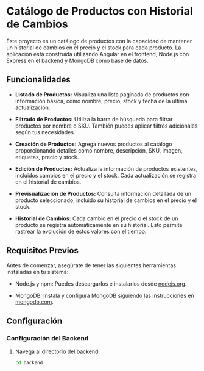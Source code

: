 # Catálogo de Productos con Historial de Cambios

Este proyecto es un catálogo de productos con la capacidad de mantener un historial de cambios en el precio y el stock para cada producto. La aplicación está construida utilizando Angular en el frontend, Node.js con Express en el backend y MongoDB como base de datos.

## Funcionalidades

- **Listado de Productos:** Visualiza una lista paginada de productos con información básica, como nombre, precio, stock y fecha de la última actualización.

- **Filtrado de Productos:** Utiliza la barra de búsqueda para filtrar productos por nombre o SKU. También puedes aplicar filtros adicionales según tus necesidades.

- **Creación de Productos:** Agrega nuevos productos al catálogo proporcionando detalles como nombre, descripción, SKU, imagen, etiquetas, precio y stock.

- **Edición de Productos:** Actualiza la información de productos existentes, incluidos cambios en el precio y el stock. Cada actualización se registra en el historial de cambios.

- **Previsualización de Productos:** Consulta información detallada de un producto seleccionado, incluido su historial de cambios en el precio y el stock.

- **Historial de Cambios:** Cada cambio en el precio o el stock de un producto se registra automáticamente en su historial. Esto permite rastrear la evolución de estos valores con el tiempo.

## Requisitos Previos

Antes de comenzar, asegúrate de tener las siguientes herramientas instaladas en tu sistema:

- Node.js y npm: Puedes descargarlos e instalarlos desde [nodejs.org](https://nodejs.org/).

- MongoDB: Instala y configura MongoDB siguiendo las instrucciones en [mongodb.com](https://www.mongodb.com/try/download/community).

## Configuración

### Configuración del Backend

1. Navega al directorio del backend:

   ```bash
   cd backend
